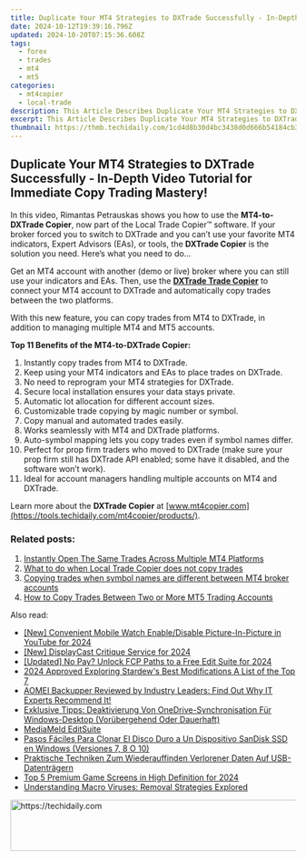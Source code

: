 ```yaml
---
title: Duplicate Your MT4 Strategies to DXTrade Successfully - In-Depth Video Tutorial for Immediate Copy Trading Mastery!
date: 2024-10-12T19:39:16.796Z
updated: 2024-10-20T07:15:36.608Z
tags:
  - forex
  - trades
  - mt4
  - mt5
categories:
  - mt4copier
  - local-trade
description: This Article Describes Duplicate Your MT4 Strategies to DXTrade Successfully - In-Depth Video Tutorial for Immediate Copy Trading Mastery!
excerpt: This Article Describes Duplicate Your MT4 Strategies to DXTrade Successfully - In-Depth Video Tutorial for Immediate Copy Trading Mastery!
thumbnail: https://thmb.techidaily.com/1cd4d8b30d4bc3438d0d666b54184cb335ed999f5f531a542c9f720844c66d4d.jpg
---
```


## Duplicate Your MT4 Strategies to DXTrade Successfully - In-Depth Video Tutorial for Immediate Copy Trading Mastery!

In this video, Rimantas Petrauskas shows you how to use the **MT4-to-DXTrade Copier**, now part of the Local Trade Copier™ software. If your broker forced you to switch to DXTrade and you can’t use your favorite MT4 indicators, Expert Advisors (EAs), or tools, the **DXTrade Copier** is the solution you need. Here’s what you need to do…

Get an MT4 account with another (demo or live) broker where you can still use your indicators and EAs. Then, use the [**DXTrade Trade Copier**](https://tools.techidaily.com/mt4copier/products/) to connect your MT4 account to DXTrade and automatically copy trades between the two platforms.

With this new feature, you can copy trades from MT4 to DXTrade, in addition to managing multiple MT4 and MT5 accounts.

**Top 11 Benefits of the MT4-to-DXTrade Copier:**

1. Instantly copy trades from MT4 to DXTrade.
2. Keep using your MT4 indicators and EAs to place trades on DXTrade.
3. No need to reprogram your MT4 strategies for DXTrade.
4. Secure local installation ensures your data stays private.
5. Automatic lot allocation for different account sizes.
6. Customizable trade copying by magic number or symbol.
7. Copy manual and automated trades easily.
8. Works seamlessly with MT4 and DXTrade platforms.
9. Auto-symbol mapping lets you copy trades even if symbol names differ.
10. Perfect for prop firm traders who moved to DXTrade (make sure your prop firm still has DXTrade API enabled; some have it disabled, and the software won’t work).
11. Ideal for account managers handling multiple accounts on MT4 and DXTrade.

Learn more about the **DXTrade Copier** at [www.mt4copier.com](https://tools.techidaily.com/mt4copier/products/).

### Related posts:

1. [Instantly Open The Same Trades Across Multiple MT4 Platforms](https://tools.techidaily.com/mt4copier/products/)
2. [What to do when Local Trade Copier does not copy trades](https://tools.techidaily.com/mt4copier/products/)
3. [Copying trades when symbol names are different between MT4 broker accounts](https://tools.techidaily.com/mt4copier/products/)
4. [How to Copy Trades Between Two or More MT5 Trading Accounts](https://tools.techidaily.com/mt4copier/products/)

<ins class="adsbygoogle"
     style="display:block"
     data-ad-format="autorelaxed"
     data-ad-client="ca-pub-7571918770474297"
     data-ad-slot="1223367746"></ins>

<ins class="adsbygoogle"
     style="display:block"
     data-ad-client="ca-pub-7571918770474297"
     data-ad-slot="8358498916"
     data-ad-format="auto"
     data-full-width-responsive="true"></ins>

<span class="atpl-alsoreadstyle">Also read:</span>
<div><ul>
<li><a href="https://fox-cloud.techidaily.com/new-convenient-mobile-watch-enabledisable-picture-in-picture-in-youtube-for-2024/"><u>[New] Convenient Mobile Watch Enable/Disable Picture-In-Picture in YouTube for 2024</u></a></li>
<li><a href="https://digital-screen-recording.techidaily.com/new-displaycast-critique-service-for-2024/"><u>[New] DisplayCast Critique Service for 2024</u></a></li>
<li><a href="https://fox-helps.techidaily.com/updated-no-pay-unlock-fcp-paths-to-a-free-edit-suite-for-2024/"><u>[Updated] No Pay? Unlock FCP Paths to a Free Edit Suite for 2024</u></a></li>
<li><a href="https://remote-screen-capture.techidaily.com/2024-approved-exploring-stardews-best-modifications-a-list-of-the-top-7/"><u>2024 Approved Exploring Stardew's Best Modifications A List of the Top 7</u></a></li>
<li><a href="https://discover-bytes.techidaily.com/aomei-backupper-reviewed-by-industry-leaders-find-out-why-it-experts-recommend-it/"><u>AOMEI Backupper Reviewed by Industry Leaders: Find Out Why IT Experts Recommend It!</u></a></li>
<li><a href="https://discover-bytes.techidaily.com/exklusive-tipps-deaktivierung-von-onedrive-synchronisation-fur-windows-desktop-vorubergehend-oder-dauerhaft/"><u>Exklusive Tipps: Deaktivierung Von OneDrive-Synchronisation Für Windows-Desktop (Vorübergehend Oder Dauerhaft)</u></a></li>
<li><a href="https://youtube-blog.techidaily.com/meld-editsuite/"><u>MediaMeld EditSuite</u></a></li>
<li><a href="https://discover-bytes.techidaily.com/pasos-faciles-para-clonar-el-disco-duro-a-un-dispositivo-sandisk-ssd-en-windows-versiones-7-8-o-10/"><u>Pasos Fáciles Para Clonar El Disco Duro a Un Dispositivo SanDisk SSD en Windows (Versiones 7, 8 O 10)</u></a></li>
<li><a href="https://discover-bytes.techidaily.com/praktische-techniken-zum-wiederauffinden-verlorener-daten-auf-usb-datentragern/"><u>Praktische Techniken Zum Wiederauffinden Verlorener Daten Auf USB-Datenträgern</u></a></li>
<li><a href="https://fox-links.techidaily.com/top-5-premium-game-screens-in-high-definition-for-2024/"><u>Top 5 Premium Game Screens in High Definition for 2024</u></a></li>
<li><a href="https://discover-bytes.techidaily.com/understanding-macro-viruses-removal-strategies-explored/"><u>Understanding Macro Viruses: Removal Strategies Explored</u></a></li>
</ul></div>

<!-- affiliate ads begin -->
<a href="https://smilemakers.pxf.io/c/5597632/2123899/26106" target="_top" id="2123899">
  <img src="//a.impactradius-go.com/display-ad/26106-2123899" border="0" alt="https://techidaily.com" width="728" height="90"/>
</a>
<img height="0" width="0" src="https://smilemakers.pxf.io/i/5597632/2123899/26106" style="position:absolute;visibility:hidden;" border="0" />
<!-- affiliate ads end -->


